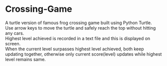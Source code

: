 # Crossing-Game
A turtle version of famous frog crossing game built using Python Turtle. <br>
Use arrow keys to move the turtle and safely reach the top without hitting any cars. <br>
Highest level achieved is recorded in a text file and this is displayed on screen. <br>
When the current level surpasses highest level achieved, both keep updating together, otherwise only current score(level) updates while highest level remains same.
